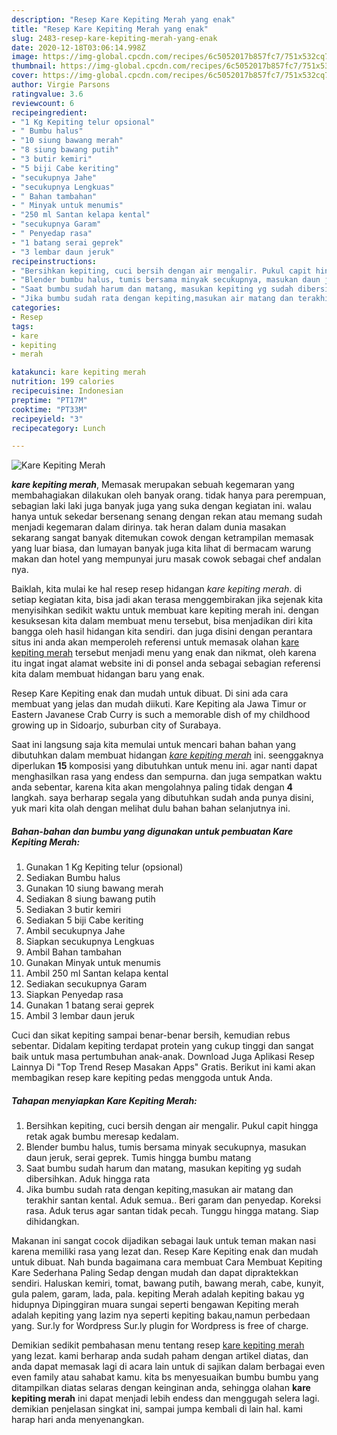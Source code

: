 ```yaml
---
description: "Resep Kare Kepiting Merah yang enak"
title: "Resep Kare Kepiting Merah yang enak"
slug: 2483-resep-kare-kepiting-merah-yang-enak
date: 2020-12-18T03:06:14.998Z
image: https://img-global.cpcdn.com/recipes/6c5052017b857fc7/751x532cq70/kare-kepiting-merah-foto-resep-utama.jpg
thumbnail: https://img-global.cpcdn.com/recipes/6c5052017b857fc7/751x532cq70/kare-kepiting-merah-foto-resep-utama.jpg
cover: https://img-global.cpcdn.com/recipes/6c5052017b857fc7/751x532cq70/kare-kepiting-merah-foto-resep-utama.jpg
author: Virgie Parsons
ratingvalue: 3.6
reviewcount: 6
recipeingredient:
- "1 Kg Kepiting telur opsional"
- " Bumbu halus"
- "10 siung bawang merah"
- "8 siung bawang putih"
- "3 butir kemiri"
- "5 biji Cabe keriting"
- "secukupnya Jahe"
- "secukupnya Lengkuas"
- " Bahan tambahan"
- " Minyak untuk menumis"
- "250 ml Santan kelapa kental"
- "secukupnya Garam"
- " Penyedap rasa"
- "1 batang serai geprek"
- "3 lembar daun jeruk"
recipeinstructions:
- "Bersihkan kepiting, cuci bersih dengan air mengalir. Pukul capit hingga retak agak bumbu meresap kedalam."
- "Blender bumbu halus, tumis bersama minyak secukupnya, masukan daun jeruk, serai geprek. Tumis hingga bumbu matang"
- "Saat bumbu sudah harum dan matang, masukan kepiting yg sudah dibersihkan. Aduk hingga rata"
- "Jika bumbu sudah rata dengan kepiting,masukan air matang dan terakhir santan kental. Aduk semua.. Beri garam dan penyedap. Koreksi rasa. Aduk terus agar santan tidak pecah. Tunggu hingga matang. Siap dihidangkan."
categories:
- Resep
tags:
- kare
- kepiting
- merah

katakunci: kare kepiting merah 
nutrition: 199 calories
recipecuisine: Indonesian
preptime: "PT17M"
cooktime: "PT33M"
recipeyield: "3"
recipecategory: Lunch

---
```



![Kare Kepiting Merah](https://img-global.cpcdn.com/recipes/6c5052017b857fc7/751x532cq70/kare-kepiting-merah-foto-resep-utama.jpg)

<b><i>kare kepiting merah</i></b>, Memasak merupakan sebuah kegemaran yang membahagiakan dilakukan oleh banyak orang. tidak hanya para perempuan, sebagian laki laki juga banyak juga yang suka dengan kegiatan ini. walau hanya untuk sekedar bersenang senang dengan rekan atau memang sudah menjadi kegemaran dalam dirinya. tak heran dalam dunia masakan sekarang sangat banyak ditemukan cowok dengan ketrampilan memasak yang luar biasa, dan lumayan banyak juga kita lihat di bermacam warung makan dan hotel yang mempunyai juru masak cowok sebagai chef andalan nya.

Baiklah, kita mulai ke hal resep resep hidangan <i>kare kepiting merah</i>. di setiap kegiatan kita, bisa jadi akan terasa menggembirakan jika sejenak kita menyisihkan sedikit waktu untuk membuat kare kepiting merah ini. dengan kesuksesan kita dalam membuat menu tersebut, bisa menjadikan diri kita bangga oleh hasil hidangan kita sendiri. dan juga disini dengan perantara situs ini anda akan memperoleh referensi untuk memasak olahan <u>kare kepiting merah</u> tersebut menjadi menu yang enak dan nikmat, oleh karena itu ingat ingat alamat website ini di ponsel anda sebagai sebagian referensi kita dalam membuat hidangan baru yang enak.

Resep Kare Kepiting enak dan mudah untuk dibuat. Di sini ada cara membuat yang jelas dan mudah diikuti. Kare Kepiting ala Jawa Timur or Eastern Javanese Crab Curry is such a memorable dish of my childhood growing up in Sidoarjo, suburban city of Surabaya.


Saat ini langsung saja kita memulai untuk mencari bahan bahan yang dibutuhkan dalam membuat hidangan <u><i>kare kepiting merah</i></u> ini. seenggaknya diperlukan <b>15</b> komposisi yang dibutuhkan untuk menu ini. agar nanti dapat menghasilkan rasa yang endess dan sempurna. dan juga sempatkan waktu anda sebentar, karena kita akan mengolahnya paling tidak dengan <b>4</b> langkah. saya berharap segala yang dibutuhkan sudah anda punya disini, yuk mari kita olah dengan melihat dulu bahan bahan selanjutnya ini.

<!--inarticleads1-->

##### Bahan-bahan dan bumbu yang digunakan untuk pembuatan Kare Kepiting Merah:

1. Gunakan 1 Kg Kepiting telur (opsional)
1. Sediakan  Bumbu halus
1. Gunakan 10 siung bawang merah
1. Sediakan 8 siung bawang putih
1. Sediakan 3 butir kemiri
1. Sediakan 5 biji Cabe keriting
1. Ambil secukupnya Jahe
1. Siapkan secukupnya Lengkuas
1. Ambil  Bahan tambahan
1. Gunakan  Minyak untuk menumis
1. Ambil 250 ml Santan kelapa kental
1. Sediakan secukupnya Garam
1. Siapkan  Penyedap rasa
1. Gunakan 1 batang serai geprek
1. Ambil 3 lembar daun jeruk


Cuci dan sikat kepiting sampai benar-benar bersih, kemudian rebus sebentar. Didalam kepiting terdapat protein yang cukup tinggi dan sangat baik untuk masa pertumbuhan anak-anak. Download Juga Aplikasi Resep Lainnya Di &#34;Top Trend Resep Masakan Apps&#34; Gratis. Berikut ini kami akan membagikan resep kare kepiting pedas menggoda untuk Anda. 

<!--inarticleads2-->

##### Tahapan menyiapkan Kare Kepiting Merah:

1. Bersihkan kepiting, cuci bersih dengan air mengalir. Pukul capit hingga retak agak bumbu meresap kedalam.
1. Blender bumbu halus, tumis bersama minyak secukupnya, masukan daun jeruk, serai geprek. Tumis hingga bumbu matang
1. Saat bumbu sudah harum dan matang, masukan kepiting yg sudah dibersihkan. Aduk hingga rata
1. Jika bumbu sudah rata dengan kepiting,masukan air matang dan terakhir santan kental. Aduk semua.. Beri garam dan penyedap. Koreksi rasa. Aduk terus agar santan tidak pecah. Tunggu hingga matang. Siap dihidangkan.


Makanan ini sangat cocok dijadikan sebagai lauk untuk teman makan nasi karena memiliki rasa yang lezat dan. Resep Kare Kepiting enak dan mudah untuk dibuat. Nah bunda bagaimana cara membuat Cara Membuat Kepiting Kare Sederhana Paling Sedap dengan mudah dan dapat dipraktekkan sendiri. Haluskan kemiri, tomat, bawang putih, bawang merah, cabe, kunyit, gula palem, garam, lada, pala. kepiting Merah adalah kepiting bakau yg hidupnya Dipinggiran muara sungai seperti bengawan Kepiting merah adalah kepiting yang lazim nya seperti kepiting bakau,namun perbedaan yang. Sur.ly for Wordpress Sur.ly plugin for Wordpress is free of charge. 

Demikian sedikit pembahasan menu tentang resep <u>kare kepiting merah</u> yang lezat. kami berharap anda sudah paham dengan artikel diatas, dan anda dapat memasak lagi di acara lain untuk di sajikan dalam berbagai even even family atau sahabat kamu. kita bs menyesuaikan bumbu bumbu yang ditampilkan diatas selaras dengan keinginan anda, sehingga olahan <b>kare kepiting merah</b> ini dapat menjadi lebih endess dan menggugah selera lagi. demikian penjelasan singkat ini, sampai jumpa kembali di lain hal. kami harap hari anda menyenangkan.
